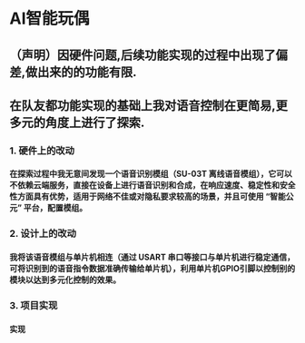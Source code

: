 # AI智能玩偶
## （声明）因硬件问题,后续功能实现的过程中出现了偏差,做出来的的功能有限.
## 在队友都功能实现的基础上我对语音控制在更简易,更多元的角度上进行了探索.
### 1. 硬件上的改动
#### 在探索过程中我无意间发现一个语音识别模组（SU-03T 离线语音模组），它可以不依赖云端服务，直接在设备上进行语音识别和合成，在响应速度、稳定性和安全性方面具有优势，适用于网络不佳或对隐私要求较高的场景，并且可使用 “智能公元” 平台，配置模组。
### 2. 设计上的改动
#### 我将该语音模组与单片机相连（通过 USART 串口等接口与单片机进行稳定通信，可将识别到的语音指令数据准确传输给单片机），利用单片机GPIO引脚以控制别的模块以达到多元化控制的效果。
### 3. 项目实现
#### 实现
